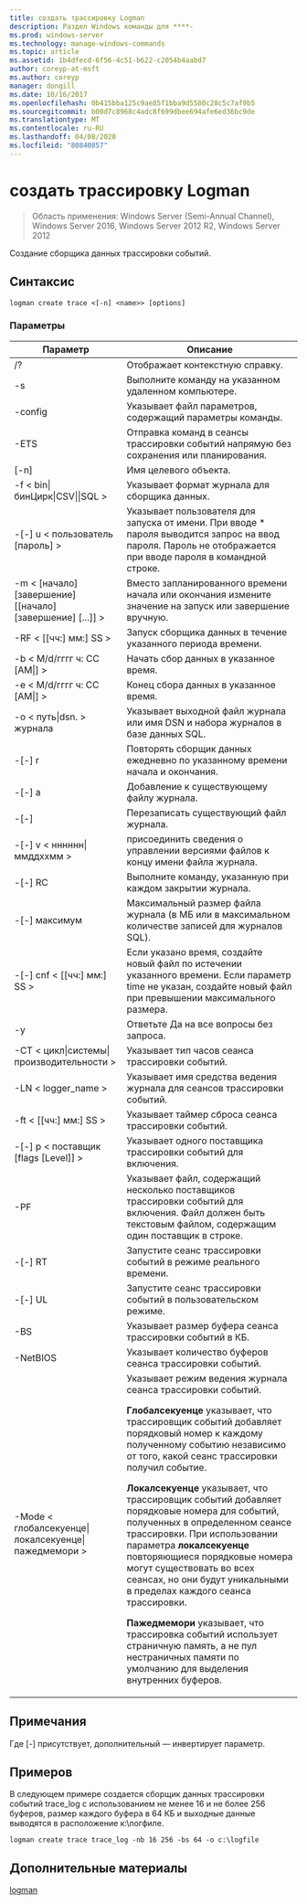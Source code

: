 ```yaml
---
title: создать трассировку Logman
description: Раздел Windows команды для ****-
ms.prod: windows-server
ms.technology: manage-windows-commands
ms.topic: article
ms.assetid: 1b4dfecd-6f56-4c51-b622-c2054b4aabd7
author: coreyp-at-msft
ms.author: coreyp
manager: dongill
ms.date: 10/16/2017
ms.openlocfilehash: 0b415bba125c9ae85f1bba9d5580c28c5c7af9b5
ms.sourcegitcommit: b00d7c8968c4adc8f699dbee694afe6ed36bc9de
ms.translationtype: MT
ms.contentlocale: ru-RU
ms.lasthandoff: 04/08/2020
ms.locfileid: "80840857"
---
```

# <a name="logman-create-trace"></a>создать трассировку Logman

>Область применения: Windows Server (Semi-Annual Channel), Windows Server 2016, Windows Server 2012 R2, Windows Server 2012

Создание сборщика данных трассировки событий.  

## <a name="syntax"></a>Синтаксис  
```  
logman create trace <[-n] <name>> [options]  
```  
### <a name="parameters"></a>Параметры  

|                         Параметр                          |                                                                                                                                                                                                                                                                                                                                Описание                                                                                                                                                                                                                                                                                                                                |
|------------------------------------------------------------|---------------------------------------------------------------------------------------------------------------------------------------------------------------------------------------------------------------------------------------------------------------------------------------------------------------------------------------------------------------------------------------------------------------------------------------------------------------------------------------------------------------------------------------------------------------------------------------------------------------------------------------------------------------------------|
|                             /?                             |                                                                                                                                                                                                                                                                                                                     Отображает контекстную справку.                                                                                                                                                                                                                                                                                                                      |
|                     -s <computer name>                     |                                                                                                                                                                                                                                                                                                           Выполните команду на указанном удаленном компьютере.                                                                                                                                                                                                                                                                                                           |
|                      -config <value>                       |                                                                                                                                                                                                                                                                                                          Указывает файл параметров, содержащий параметры команды.                                                                                                                                                                                                                                                                                                          |
|                            -ETS                            |                                                                                                                                                                                                                                                                                               Отправка команд в сеансы трассировки событий напрямую без сохранения или планирования.                                                                                                                                                                                                                                                                                                |
|                        [-n] <name>                         |                                                                                                                                                                                                                                                                                                                        Имя целевого объекта.                                                                                                                                                                                                                                                                                                                         |
|      -f < bin&#124;бинЦирк&#124;CSV&#124;&#124;SQL >      |                                                                                                                                                                                                                                                                                                             Указывает формат журнала для сборщика данных.                                                                                                                                                                                                                                                                                                              |
|                  -[-] u < пользователь [пароль] >                   |                                                                                                                                                                                                                                                  Указывает пользователя для запуска от имени. При вводе \* пароля выводится запрос на ввод пароля. Пароль не отображается при вводе пароля в командной строке.                                                                                                                                                                                                                                                  |
|         -m < [начало] [завершение] [[начало] [завершение] [...]] >         |                                                                                                                                                                                                                                                                                                 Вместо запланированного времени начала или окончания измените значение на запуск или завершение вручную.                                                                                                                                                                                                                                                                                                  |
|                     -RF < [[чч:] мм:] SS >                     |                                                                                                                                                                                                                                                                                                         Запуск сборщика данных в течение указанного периода времени.                                                                                                                                                                                                                                                                                                          |
|             -b < M/d/гггг ч: СС [AM&#124;] >              |                                                                                                                                                                                                                                                                                                               Начать сбор данных в указанное время.                                                                                                                                                                                                                                                                                                                |
|             -e < M/d/гггг ч: СС [AM&#124;] >              |                                                                                                                                                                                                                                                                                                                Конец сбора данных в указанное время.                                                                                                                                                                                                                                                                                                                 |
|                   -o < путь&#124;dsn. > журнала                   |                                                                                                                                                                                                                                                                                               Указывает выходной файл журнала или имя DSN и набора журналов в базе данных SQL.                                                                                                                                                                                                                                                                                                |
|                           -[-] r                            |                                                                                                                                                                                                                                                                                                   Повторять сборщик данных ежедневно по указанному времени начала и окончания.                                                                                                                                                                                                                                                                                                   |
|                           -[-] a                            |                                                                                                                                                                                                                                                                                                                      Добавление к существующему файлу журнала.                                                                                                                                                                                                                                                                                                                      |
|                           -[-]                           |                                                                                                                                                                                                                                                                                                                      Перезаписать существующий файл журнала.                                                                                                                                                                                                                                                                                                                      |
|                -[-] v < нннннн&#124;ммддххмм >                |                                                                                                                                                                                                                                                                                                    присоединить сведения о управлении версиями файлов к концу имени файла журнала.                                                                                                                                                                                                                                                                                                    |
|                       -[-] RC <task>                        |                                                                                                                                                                                                                                                                                                          Выполните команду, указанную при каждом закрытии журнала.                                                                                                                                                                                                                                                                                                           |
|                      -[-] максимум <value>                       |                                                                                                                                                                                                                                                                                                  Максимальный размер файла журнала (в МБ или в максимальном количестве записей для журналов SQL).                                                                                                                                                                                                                                                                                                   |
|                   -[-] cnf < [[чч:] мм:] SS >                   |                                                                                                                                                                                                                                                      Если указано время, создайте новый файл по истечении указанного времени. Если параметр time не указан, создайте новый файл при превышении максимального размера.                                                                                                                                                                                                                                                      |
|                             -y                             |                                                                                                                                                                                                                                                                                                              Ответьте Да на все вопросы без запроса.                                                                                                                                                                                                                                                                                                               |
|             -CT < цикл&#124;системы&#124;производительности >              |                                                                                                                                                                                                                                                                                                               Указывает тип часов сеанса трассировки событий.                                                                                                                                                                                                                                                                                                               |
|                     -LN < logger_name >                      |                                                                                                                                                                                                                                                                                                            Указывает имя средства ведения журнала для сеансов трассировки событий.                                                                                                                                                                                                                                                                                                            |
|                     -ft < [[чч:] мм:] SS >                     |                                                                                                                                                                                                                                                                                                              Указывает таймер сброса сеанса трассировки событий.                                                                                                                                                                                                                                                                                                               |
|              -[-] p < поставщик [flags [Level]] >              |                                                                                                                                                                                                                                                                                                            Указывает одного поставщика трассировки событий для включения.                                                                                                                                                                                                                                                                                                             |
|                       -PF <filename>                       |                                                                                                                                                                                                                                                                    Указывает файл, содержащий несколько поставщиков трассировки событий для включения. Файл должен быть текстовым файлом, содержащим один поставщик в строке.                                                                                                                                                                                                                                                                    |
|                           -[-] RT                           |                                                                                                                                                                                                                                                                                                              Запустите сеанс трассировки событий в режиме реального времени.                                                                                                                                                                                                                                                                                                               |
|                           -[-] UL                           |                                                                                                                                                                                                                                                                                                                 Запустите сеанс трассировки событий в пользовательском режиме.                                                                                                                                                                                                                                                                                                                 |
|                        -BS <value>                         |                                                                                                                                                                                                                                                                                                           Указывает размер буфера сеанса трассировки событий в КБ.                                                                                                                                                                                                                                                                                                            |
|                       -NetBIOS <min max>                        |                                                                                                                                                                                                                                                                                                           Указывает количество буферов сеанса трассировки событий.                                                                                                                                                                                                                                                                                                            |
| -Mode < глобалсекуенце&#124;локалсекуенце&#124;пажедмемори > | Указывает режим ведения журнала сеанса трассировки событий.<p>**Глобалсекуенце** указывает, что трассировщик событий добавляет порядковый номер к каждому полученному событию независимо от того, какой сеанс трассировки получил событие.<p>**Локалсекуенце** указывает, что трассировщик событий добавляет порядковые номера для событий, полученных в определенном сеансе трассировки. При использовании параметра **локалсекуенце** повторяющиеся порядковые номера могут существовать во всех сеансах, но они будут уникальными в пределах каждого сеанса трассировки.<p>**Пажедмемори** указывает, что трассировка событий использует страничную память, а не пул нестраничных памяти по умолчанию для выделения внутренних буферов. |

## <a name="remarks"></a>Примечания  
Где [-] присутствует, дополнительный — инвертирует параметр.  
## <a name="examples"></a><a name=BKMK_examples></a>Примеров  
В следующем примере создается сборщик данных трассировки событий trace_log с использованием не менее 16 и не более 256 буферов, размер каждого буфера в 64 КБ и выходные данные выводятся в расположение к:\логфиле.  
```  
logman create trace trace_log -nb 16 256 -bs 64 -o c:\logfile  
```  
## <a name="additional-references"></a>Дополнительные материалы  
[logman](logman.md)  
